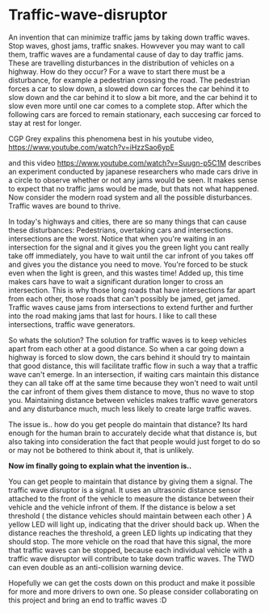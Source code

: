 # Traffic-wave-disruptor
An invention that can minimize traffic jams by taking down traffic waves. 
Stop waves, ghost jams, traffic snakes. Howvever you may want to call them, traffic waves are a fundamental cause of day to day traffic jams. These are travelling disturbances in the distribution of vehicles on a highway. How do they occur? For a wave to start there must be a disturbance, for example a pedestrian crossing the road. The pedestrian forces a car to slow down, a slowed down car forces the car behind it to slow down and the car behind it to slow a bit more, and the car behind it to slow even more until one car comes to a complete stop. After which the following cars are forced to remain stationary, each succesing car forced to stay at rest for longer. 

CGP Grey expalins this phenomena best in his youtube video,
https://www.youtube.com/watch?v=iHzzSao6ypE

and this video https://www.youtube.com/watch?v=Suugn-p5C1M describes an experiment conducted by japanese researchers who made cars drive in a circle to observe whether or not any jams would be seen. It makes sense to expect that no traffic jams would be made, but thats not what happened. Now consider the modern road system and all the possible disturbances. Traffic waves are bound to thrive. 

In today's highways and cities, there are so many things that can cause these disturbances: Pedestrians, overtaking cars and intersections. intersections are the worst. Notice that when you're waiting in an intersection for the signal and it gives you the green light you cant really take off immediately, you have to wait until the car infront of you takes off and gives you the distance you need to move. You're forced to be stuck even when the light is green, and this wastes time! Added up, this time makes cars have to wait a significant duration longer to cross an intersection. This is why those long roads that have intersections far apart from each other, those roads that can't possibly be jamed, get jamed. Traffic waves cause jams from intersections to extend further and further into the road making jams that last for hours. I like to call these intersections, traffic wave generators.

So whats the solution? The solution for traffic waves is to keep vehicles apart from each other at a good distance. So when a car going down a highway is forced to slow down, the cars behind it should try to maintain that good distance, this will facilitate traffic flow in such a way that a traffic wave can't emerge. In an intersection, if waiting cars maintain this distance they can all take off at the same time because they won't need to wait until the car infront of them gives them distance to move, thus no wave to stop you. Maintaining distance between vehicles makes traffic wave generators and any disturbance much, much less likely to create large traffic waves. 

The issue is.. how do you get people do maintain that distance? Its hard enough for the human brain to accurately decide what that distance is, but also taking into consideration the fact that people would just forget to do so or may not be bothered to think about it, that is unlikely. 

**Now im finally going to explain what the invention is..** 

You can get people to maintain that distance by giving them a signal. The traffic wave disruptor is a signal. It uses an ultrasonic distance sensor attached to the front of the vehicle to measure the distance between their vehicle and the vehicle infront of them. If the distance is below a set threshold ( the distance vehicles should maintain between each other ) A yellow LED will light up, indicating that the driver should back up. When the distance reaches the threshold, a green LED lights up indicating that they should stop. The more vehicle on the road that have this signal, the more that traffic waves can be stopped, because each individual vehicle with a traffic wave disruptor will contribute to take down traffic waves. The TWD can even double as an anti-collision warning device. 

Hopefully we can get the costs down on this product and make it possible for more and more drivers to own one. So please consider collaborating on this project and bring an end to traffic waves :D

